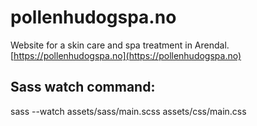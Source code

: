 # pollenhudogspa.no
Website for a skin care and spa treatment in Arendal.  
[https://pollenhudogspa.no](https://pollenhudogspa.no)

## Sass watch command:
sass --watch assets/sass/main.scss assets/css/main.css

